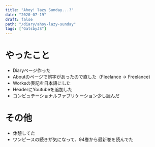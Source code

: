 ```yaml
---
title: "Ahoy! lazy Sunday...?"
date: "2020-07-19"
draft: false
path: "/diary/ahoy-lazy-sunday"
tags: ["GatsbyJS"]
---
```


# やったこと

+ Diaryページ作った
+ Aboutのページで誤字があったので直した（Fleelance -> Freelance）
+ Worksの表記を日本語にした
+ HeaderにYoutubeを追加した
+ コンピュテーショナルファブリケーション少し読んだ

# その他

+ 休憩してた
+ ワンピースの続きが気になって、94巻から最新巻を読んでた


